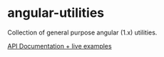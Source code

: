 # angular-utilities
Collection of general purpose angular (1.x) utilities.

[API Documentation + live examples](https://antena.github.io/angular-utilities/docs/index.html#/api)
